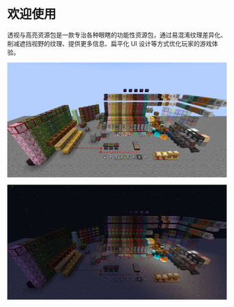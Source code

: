 # 欢迎使用

透视与高亮资源包是一款专治各种眼瞎的功能性资源包，通过易混淆纹理差异化、削减遮挡视野的纹理、提供更多信息、扁平化 UI 设计等方式优化玩家的游戏体验。

![全家福](image/family_portraits.jpg)

![夜间全家福](image/family_portraits_night.jpg)

<!-- ## :material-sign-direction: 导航 -->
